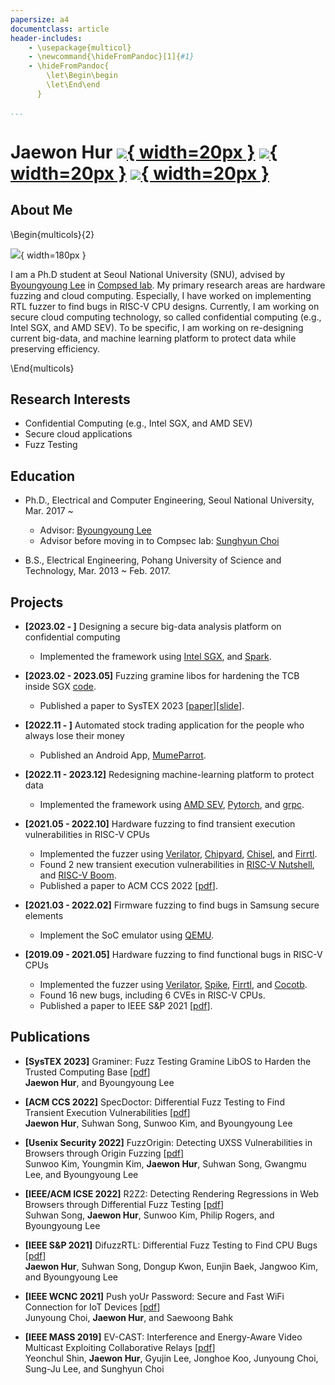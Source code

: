 ```yaml
---
papersize: a4
documentclass: article
header-includes:
    - \usepackage{multicol}
    - \newcommand{\hideFromPandoc}[1]{#1}
    - \hideFromPandoc{
        \let\Begin\begin
        \let\End\end
      }

...
```



Jaewon Hur [![](./email.png){ width=20px }](jwhur19@gmail.com) [![](./github.png){ width=20px }](https://github.com/JaewonHur) [![](./google-scholor.png){ width=20px }](https://scholar.google.com/citations?user=8mqzrSsAAAAJ&hl=ko&oi=ao)
=================

## About Me 

\Begin{multicols}{2}

![](./jwhur.jpg){ width=180px }


I am a Ph.D student at Seoul National University (SNU), advised by [Byoungyoung Lee](https://lifeasageek.github.io/) in [Compsed lab](https://compsec.snu.ac.kr). My primary research areas are hardware fuzzing and cloud computing. Especially, I have worked on implementing RTL fuzzer to find bugs in RISC-V CPU designs. Currently, I am working on secure cloud computing technology, so called confidential computing (e.g., Intel SGX, and AMD SEV). To be specific, I am working on re-designing current big-data, and machine learning platform to protect data while preserving efficiency.


\End{multicols}




## Research Interests

* Confidential Computing (e.g., Intel SGX, and AMD SEV)
* Secure cloud applications
* Fuzz Testing

## Education

* Ph.D., Electrical and Computer Engineering, Seoul National University, Mar. 2017 ~
  * Advisor: [Byoungyoung Lee](https://lifeasageek.github.io/)
  * Advisor before moving in to Compsec lab: [Sunghyun Choi](https://kr.linkedin.com/in/sunghyun-choi-b20268)

* B.S., Electrical Engineering, Pohang University of Science and Technology, Mar. 2013 ~ Feb. 2017.

## Projects

* **[2023.02 - ]** Designing a secure big-data analysis platform on confidential computing
  * Implemented the framework using [Intel SGX](https://github.com/intel/linux-sgx), and [Spark](https://github.com/apache/spark).

* **[2023.02 - 2023.05]** Fuzzing gramine libos for hardening the TCB inside SGX [code](https://github.com/JaewonHur/syzkaller).
  * Published a paper to SysTEX 2023 [[paper](https://jaewonhur.github.io/files/jwhur-graminer.pdf)][[slide](https://jaewonhur.github.io/files/jwhur-graminer-slides.pdf)].

* **[2022.11 - ]** Automated stock trading application for the people who always lose their money
  * Published an Android App, [MumeParrot](https://play.google.com/store/apps/details?id=com.mumemume.mumeparrot).

* **[2022.11 - 2023.12]** Redesigning machine-learning platform to protect data
  * Implemented the framework using [AMD SEV](https://github.com/AMDESE/AMDSEV), [Pytorch](https://github.com/pytorch/pytorch), and [grpc](https://github.com/grpc).

* **[2021.05 - 2022.10]** Hardware fuzzing to find transient execution vulnerabilities in RISC-V CPUs
  * Implemented the fuzzer using [Verilator](https://github.com/verilator/verilator), [Chipyard](https://github.com/ucb-bar/chipyard), [Chisel](https://github.com/chipsalliance/chisel3), and [Firrtl](https://github.com/chipsalliance/firrtl).
  * Found 2 new transient execution vulnerabilities in [RISC-V Nutshell](https://github.com/OSCPU/NutShell), and [RISC-V Boom](https://github.com/riscv-boom/riscv-boom).
  * Published a paper to ACM CCS 2022 [[pdf](https://jaewonhur.github.io/files/jwhur-specdoctor.pdf)].

* **[2021.03 - 2022.02]** Firmware fuzzing to find bugs in Samsung secure elements
  * Implement the SoC emulator using [QEMU](https://github.com/qemu/qemu).
  
* **[2019.09 - 2021.05]** Hardware fuzzing to find functional bugs in RISC-V CPUs
  * Implemented the fuzzer using [Verilator](https://github.com/verilator/verilator), [Spike](https://github.com/riscv-software-src/riscv-isa-sim), [Firrtl](https://github.com/chipsalliance/firrtl), and [Cocotb](https://github.com/cocotb/cocotb).
  * Found 16 new bugs, including 6 CVEs in RISC-V CPUs.
  * Published a paper to IEEE S&P 2021 [[pdf](https://jaeownhur.github.io/files/jwhur-difuzzrtl.pdf)].

## Publications

* **[SysTEX 2023]** Graminer: Fuzz Testing Gramine LibOS to Harden the Trusted Computing Base [[pdf](https://jaewonhur.github.io/files/jwhur-graminer.pdf)]\
    **Jaewon Hur**, and Byoungyoung Lee

* **[ACM CCS 2022]** SpecDoctor: Differential Fuzz Testing to Find Transient Execution Vulnerabilities [[pdf](https://jaewonhur.github.io/files/jwhur-specdoctor.pdf)]\
    **Jaewon Hur**, Suhwan Song, Sunwoo Kim, and Byoungyoung Lee
    
* **[Usenix Security 2022]** FuzzOrigin: Detecting UXSS Vulnerabilities in Browsers through Origin Fuzzing [[pdf](https://jaeonhur.github.io/files/swkim-fuzzorigin.pdf)]\
    Sunwoo Kim, Youngmin Kim, **Jaewon Hur**, Suhwan Song, Gwangmu Lee, and Byoungyoung Lee
    
* **[IEEE/ACM ICSE 2022]** R2Z2: Detecting Rendering Regressions in Web Browsers through Differential Fuzz Testing [[pdf](https://jaeonhur.github.io/files/shsong-r2z2.pdf)]\
    Suhwan Song, **Jaewon Hur**, Sunwoo Kim, Philip Rogers, and Byoungyoung Lee
    
* **[IEEE S&P 2021]** DifuzzRTL: Differential Fuzz Testing to Find CPU Bugs [[pdf](https://jaewonhur.github.io/files/jwhur-difuzzrtl.pdf)]\
    **Jaewon Hur**, Suhwan Song, Dongup Kwon, Eunjin Baek, Jangwoo Kim, and Byoungyoung Lee
    
* **[IEEE WCNC 2021]** Push yoUr Password: Secure and Fast WiFi Connection for IoT Devices [[pdf](https://jaewonhur.github.io/files/jychoi-pup.pdf)]\
    Junyoung Choi, **Jaewon Hur**, and Saewoong Bahk
    
* **[IEEE MASS 2019]** EV-CAST: Interference and Energy-Aware Video Multicast Exploiting Collaborative Relays [[pdf](https://jaewonhur.github.io/files/ycshin-evcast.pdf)]\
    Yeonchul Shin, **Jaewon Hur**, Gyujin Lee, Jonghoe Koo, Junyoung Choi, Sung-Ju Lee, and Sunghyun Choi
